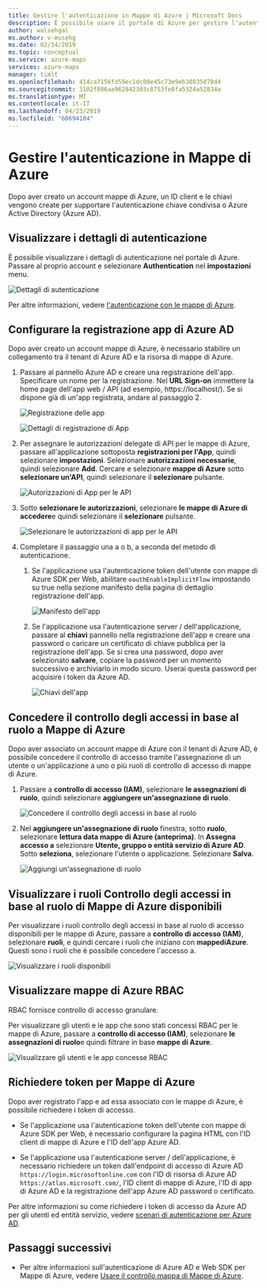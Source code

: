 ```yaml
---
title: Gestire l'autenticazione in Mappe di Azure | Microsoft Docs
description: È possibile usare il portale di Azure per gestire l'autenticazione in Mappe di Azure.
author: walsehgal
ms.author: v-musehg
ms.date: 02/14/2019
ms.topic: conceptual
ms.service: azure-maps
services: azure-maps
manager: timlt
ms.openlocfilehash: 414ca7156fd59ec1dc08e45c73e9eb30835078d4
ms.sourcegitcommit: 3102f886aa962842303c8753fe8fa5324a52834a
ms.translationtype: MT
ms.contentlocale: it-IT
ms.lasthandoff: 04/23/2019
ms.locfileid: "60694104"
---
```

# <a name="manage-authentication-in-azure-maps"></a>Gestire l'autenticazione in Mappe di Azure

Dopo aver creato un account mappe di Azure, un ID client e le chiavi vengono create per supportare l'autenticazione chiave condivisa o Azure Active Directory (Azure AD).

## <a name="view-authentication-details"></a>Visualizzare i dettagli di autenticazione

È possibile visualizzare i dettagli di autenticazione nel portale di Azure. Passare al proprio account e selezionare **Authentication** nel **impostazioni** menu.

![Dettagli di autenticazione](./media/how-to-manage-authentication/how-to-view-auth.png)

 Per altre informazioni, vedere [l'autenticazione con le mappe di Azure](https://aka.ms/amauth).


## <a name="set-up-azure-ad-app-registration"></a>Configurare la registrazione app di Azure AD

Dopo aver creato un account mappe di Azure, è necessario stabilire un collegamento tra il tenant di Azure AD e la risorsa di mappe di Azure.

1. Passare al pannello Azure AD e creare una registrazione dell'app. Specificare un nome per la registrazione. Nel **URL Sign-on** immettere la home page dell'app web / API (ad esempio, https:\//localhost/). Se si dispone già di un'app registrata, andare al passaggio 2.

    ![Registrazione delle app](./media/how-to-manage-authentication/app-registration.png)

    ![Dettagli di registrazione di App](./media/how-to-manage-authentication/app-create.png)

2. Per assegnare le autorizzazioni delegate di API per le mappe di Azure, passare all'applicazione sottoposta **registrazioni per l'App**, quindi selezionare **impostazioni**.  Selezionare **autorizzazioni necessarie**, quindi selezionare **Add**. Cercare e selezionare **mappe di Azure** sotto **selezionare un'API**, quindi selezionare il **selezionare** pulsante.

    ![Autorizzazioni di App per le API](./media/how-to-manage-authentication/app-permissions.png)

3. Sotto **selezionare le autorizzazioni**, selezionare **le mappe di Azure di accedere**e quindi selezionare il **selezionare** pulsante.

    ![Selezionare le autorizzazioni di app per le API](./media/how-to-manage-authentication/select-app-permissions.png)

4. Completare il passaggio una a o b, a seconda del metodo di autenticazione.

    1. Se l'applicazione usa l'autenticazione token dell'utente con mappe di Azure SDK per Web, abilitare `oauthEnableImplicitFlow` impostando su true nella sezione manifesto della pagina di dettaglio registrazione dell'app.
    
       ![Manifesto dell'app](./media/how-to-manage-authentication/app-manifest.png)

    2. Se l'applicazione usa l'autenticazione server / dell'applicazione, passare al **chiavi** pannello nella registrazione dell'app e creare una password o caricare un certificato di chiave pubblica per la registrazione dell'app. Se si crea una password, dopo aver selezionato **salvare**, copiare la password per un momento successivo e archiviarlo in modo sicuro. Userai questa password per acquisire i token da Azure AD.

       ![Chiavi dell'app](./media/how-to-manage-authentication/app-keys.png)


## <a name="grant-rbac-to-azure-maps"></a>Concedere il controllo degli accessi in base al ruolo a Mappe di Azure

Dopo aver associato un account mappe di Azure con il tenant di Azure AD, è possibile concedere il controllo di accesso tramite l'assegnazione di un utente o un'applicazione a uno o più ruoli di controllo di accesso di mappe di Azure.

1. Passare a **controllo di accesso (IAM)**, selezionare **le assegnazioni di ruolo**, quindi selezionare **aggiungere un'assegnazione di ruolo**.

    ![Concedere il controllo degli accessi in base al ruolo](./media/how-to-manage-authentication/how-to-grant-rbac.png)

2. Nel **aggiungere un'assegnazione di ruolo** finestra, sotto **ruolo**, selezionare **lettura data mappe di Azure (anteprima)**. In **Assegna accesso a** selezionare **Utente, gruppo o entità servizio di Azure AD**. Sotto **seleziona**, selezionare l'utente o applicazione. Selezionare **Salva**.

    ![Aggiungi un'assegnazione di ruolo](./media/how-to-manage-authentication/add-role-assignment.png)

## <a name="view-available-azure-maps-rbac-roles"></a>Visualizzare i ruoli Controllo degli accessi in base al ruolo di Mappe di Azure disponibili

Per visualizzare i ruoli controllo degli accessi in base al ruolo di accesso disponibili per le mappe di Azure, passare a **controllo di accesso (IAM)**, selezionare **ruoli**, e quindi cercare i ruoli che iniziano con **mappediAzure**. Questi sono i ruoli che è possibile concedere l'accesso a.

![Visualizzare i ruoli disponibili](./media/how-to-manage-authentication/how-to-view-avail-roles.png)


## <a name="view-azure-maps-rbac"></a>Visualizzare mappe di Azure RBAC

RBAC fornisce controllo di accesso granulare.

Per visualizzare gli utenti e le app che sono stati concessi RBAC per le mappe di Azure, passare a **controllo di accesso (IAM)**, selezionare **le assegnazioni di ruolo**e quindi filtrare in base **mappe di Azure**.

![Visualizzare gli utenti e le app concesse RBAC](./media/how-to-manage-authentication/how-to-view-amrbac.png)


## <a name="request-tokens-for-azure-maps"></a>Richiedere token per Mappe di Azure

Dopo aver registrato l'app e ad essa associato con le mappe di Azure, è possibile richiedere i token di accesso.

* Se l'applicazione usa l'autenticazione token dell'utente con mappe di Azure SDK per Web, è necessario configurare la pagina HTML con l'ID client di mappe di Azure e l'ID dell'app Azure AD.

* Se l'applicazione usa l'autenticazione server / dell'applicazione, è necessario richiedere un token dall'endpoint di accesso di Azure AD `https://login.microsoftonline.com` con l'ID di risorsa di Azure AD `https://atlas.microsoft.com/`, l'ID client di mappe di Azure, l'ID di app di Azure AD e la registrazione dell'app Azure AD password o certificato.

Per altre informazioni su come richiedere i token di accesso da Azure AD per gli utenti ed entità servizio, vedere [scenari di autenticazione per Azure AD](https://docs.microsoft.com/azure/active-directory/develop/authentication-scenarios).


## <a name="next-steps"></a>Passaggi successivi

* Per altre informazioni sull'autenticazione di Azure AD e Web SDK per Mappe di Azure, vedere [Usare il controllo mappa di Mappe di Azure](https://docs.microsoft.com/azure/azure-maps/how-to-use-map-control).